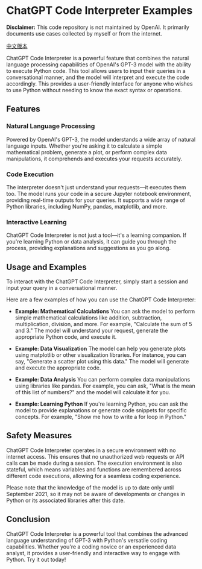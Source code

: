 # ChatGPT Code Interpreter Examples

**Disclaimer:** This code repository is not maintained by OpenAI. It primarily documents use cases collected by myself or from the internet.

[中文版本](./readme_zh.md)

ChatGPT Code Interpreter is a powerful feature that combines the natural language processing capabilities of OpenAI's GPT-3 model with the ability to execute Python code. This tool allows users to input their queries in a conversational manner, and the model will interpret and execute the code accordingly. This provides a user-friendly interface for anyone who wishes to use Python without needing to know the exact syntax or operations.

## Features

### Natural Language Processing

Powered by OpenAI's GPT-3, the model understands a wide array of natural language inputs. Whether you're asking it to calculate a simple mathematical problem, generate a plot, or perform complex data manipulations, it comprehends and executes your requests accurately.

### Code Execution

The interpreter doesn't just understand your requests—it executes them too. The model runs your code in a secure Jupyter notebook environment, providing real-time outputs for your queries. It supports a wide range of Python libraries, including NumPy, pandas, matplotlib, and more.

### Interactive Learning

ChatGPT Code Interpreter is not just a tool—it's a learning companion. If you're learning Python or data analysis, it can guide you through the process, providing explanations and suggestions as you go along.

## Usage and Examples

To interact with the ChatGPT Code Interpreter, simply start a session and input your query in a conversational manner. 

Here are a few examples of how you can use the ChatGPT Code Interpreter:

- **Example: Mathematical Calculations** You can ask the model to perform simple mathematical calculations like addition, subtraction, multiplication, division, and more. For example, "Calculate the sum of 5 and 3." The model will understand your request, generate the appropriate Python code, and execute it.

- **Example: Data Visualization** The model can help you generate plots using matplotlib or other visualization libraries. For instance, you can say, "Generate a scatter plot using this data." The model will generate and execute the appropriate code.

- **Example: Data Analysis** You can perform complex data manipulations using libraries like pandas. For example, you can ask, "What is the mean of this list of numbers?" and the model will calculate it for you.

- **Example: Learning Python** If you're learning Python, you can ask the model to provide explanations or generate code snippets for specific concepts. For example, "Show me how to write a for loop in Python."

## Safety Measures

ChatGPT Code Interpreter operates in a secure environment with no internet access. This ensures that no unauthorized web requests or API calls can be made during a session. The execution environment is also stateful, which means variables and functions are remembered across different code executions, allowing for a seamless coding experience.

Please note that the knowledge of the model is up to date only until September 2021, so it may not be aware of developments or changes in Python or its associated libraries after this date.

## Conclusion

ChatGPT Code Interpreter is a powerful tool that combines the advanced language understanding of GPT-3 with Python's versatile coding capabilities. Whether you're a coding novice or an experienced data analyst, it provides a user-friendly and interactive way to engage with Python. Try it out today!
